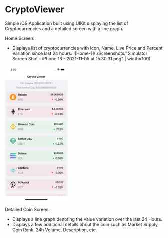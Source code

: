 # CryptoViewer
Simple iOS Application built using UIKit displaying the list of Cryptocurrencies and a detailed screen with a line graph.

Home Screen: 
  - Displays list of cryptocurrencies with Icon, Name, Live Price and Percent Variation since last 24 hours.
  ![Home-1](./Screenshots/"Simulator Screen Shot - iPhone 13 - 2021-11-05 at 15.30.31.png" | width=100)
  <img src="./Screenshots/Simulator Screen Shot - iPhone 13 - 2021-11-05 at 15.30.31.png" width="200"/>
  
Detailed Coin Screen:
  - Displays a line graph denoting the value variation over the last 24 Hours.
  - Displays a few additional details about the coin such as Market Supply, Coin Rank, 24h Volume, Description, etc.
